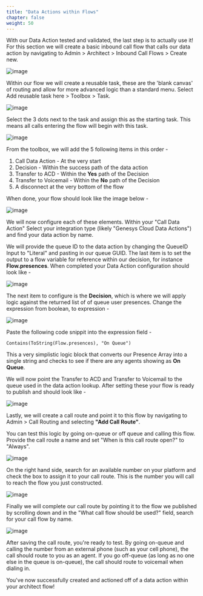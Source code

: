 ```yaml
---
title: "Data Actions within Flows"
chapter: false
weight: 50
---
```



With our Data Action tested and validated, the last step is to actually use it! For this section we will create a basic inbound call flow that calls our data action by navigating to Admin > Architect > Inbound Call Flows > Create new.

![image](/images/ArchitectFlowCreate.PNG)

Within our flow we will create a reusable task, these are the 'blank canvas' of routing and allow for more advanced logic than a standard menu. Select Add reusable task here > Toolbox > Task.

![image](/images/architectreusable.PNG)

Select the 3 dots next to the task and assign this as the starting task. This means all calls entering the flow will begin with this task.

![image](/images/architectsetstart.PNG)

From the toolbox, we will add the 5 following items in this order -

1. Call Data Action - At the very start
2. Decision - Within the success path of the data action
3. Transfer to ACD - Within the **Yes** path of the Decision
4. Transfer to Voicemail - Within the **No** path of the Decision
5. A disconnect at the very bottom of the flow

When done, your flow should look like the image below -

![image](/images/architectflowoutline.PNG)

We will now configure each of these elements. Within your "Call Data Action" Select your integration type (likely "Genesys Cloud Data Actions") and find your data action by name.

We will provide the queue ID to the data action by changing the QueueID Input to "Literal" and pasting in our queue GUID.
The last item is to set the output to a flow variable for reference within our decision, for instance **Flow.presences**. When completed your Data Action configuration should look like - 

![image](/images/architectdataaction.PNG)

The next item to configure is the **Decision**, which is where we will apply logic against the returned list of of queue user presences. Change the expression from boolean, to expression -

![image](/images/architectdecision.PNG)

Paste the following code snippit into the expression field - 

```
Contains(ToString(Flow.presences), "On Queue")
```

This a very simplistic logic block that converts our Presence Array into a single string and checks to see if there are any agents showing as **On Queue**.

We will now point the Transfer to ACD and Transfer to Voicemail to the queue used in the data action lookup. After setting these your flow is ready to publish and should look like - 

![image](/images/architectfinalflow.PNG)

Lastly, we will create a call route and point it to this flow by navigating to Admin > Call Routing and selecting **"Add Call Route"**.


You can test this logic by going on-queue or off queue and calling this flow. Provide the call route a name and set "When is this call route open?" to "Always".

![image](/images/callroute1.PNG)

On the right hand side, search for an available number on your platform and check the box to assign it to your call route. This is the number you will call to reach the flow you just constructed. 

![image](/images/callroute2.PNG)

Finally we will complete our call route by pointing it to the flow we published by scrolling down and in the "What call flow should be used?" field, search for your call flow by name.

![image](/images/callroute3.PNG)

After saving the call route, you're ready to test. By going on-queue and calling the number from an external phone (such as your cell phone), the call should route to you as an agent. If you go off-queue (as long as no one else in the queue is on-queue), the call should route to voicemail when dialing in.

You've now successfully created and actioned off of a data action within your architect flow!